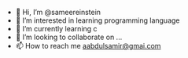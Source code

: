 - 👋 Hi, I’m @sameereinstein
- 👀 I’m interested in learning programming language
- 🌱 I’m currently learning c
- 💞️ I’m looking to collaborate on ...
- 📫 How to reach me aabdulsamir@gmai.com

<!---
sameereinstein/sameereinstein is a ✨ special ✨ repository because its `README.md` (this file) appears on your GitHub profile.
You can click the Preview link to take a look at your changes.
--->
